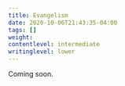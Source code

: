 ```yaml
---
title: Evangelism
date: 2020-10-06T21:43:35-04:00
tags: []
weight: 
contentlevel: intermediate
writinglevel: lower
---
```


Coming soon.
